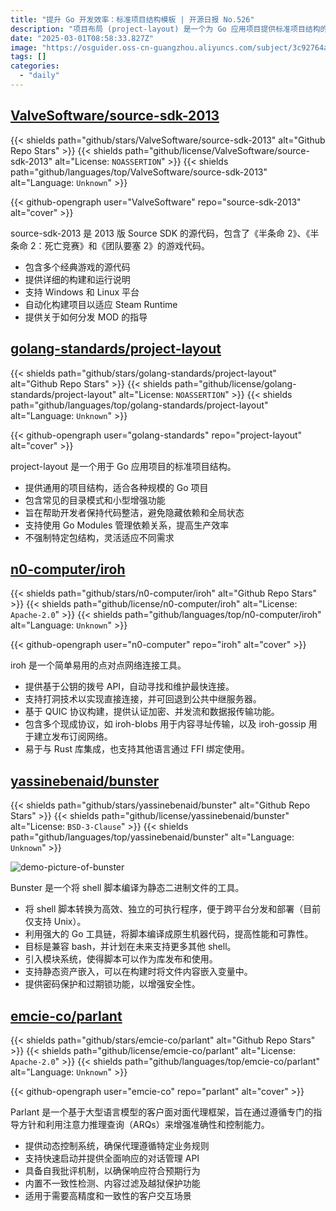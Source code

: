```yaml
---
title: "提升 Go 开发效率：标准项目结构模板 | 开源日报 No.526"
description: "项目布局 (project-layout) 是一个为 Go 应用项目提供标准项目结构的开源项目，旨在帮助开发者保持代码整洁，避免隐藏依赖和全局状态。它提供通用的目录模式，支持 Go Modules 管理依赖，灵活适应不同项目需求，适合各种规模的 Go 项目。"
date: "2025-03-01T08:58:33.827Z"
image: "https://osguider.oss-cn-guangzhou.aliyuncs.com/subject/3c92764a36642c6be137d31485dcac41.png"
tags: []
categories:
  - "daily"
---
```


## [ValveSoftware/source-sdk-2013](https://github.com/ValveSoftware/source-sdk-2013)

{{< shields path="github/stars/ValveSoftware/source-sdk-2013" alt="Github Repo Stars" >}} {{< shields path="github/license/ValveSoftware/source-sdk-2013" alt="License: `NOASSERTION`" >}} {{< shields path="github/languages/top/ValveSoftware/source-sdk-2013" alt="Language: `Unknown`" >}}

{{< github-opengraph user="ValveSoftware" repo="source-sdk-2013" alt="cover" >}}

source-sdk-2013 是 2013 版 Source SDK 的源代码，包含了《半条命 2》、《半条命 2：死亡竞赛》和《团队要塞 2》的游戏代码。

- 包含多个经典游戏的源代码
- 提供详细的构建和运行说明
- 支持 Windows 和 Linux 平台
- 自动化构建项目以适应 Steam Runtime
- 提供关于如何分发 MOD 的指导
  
## [golang-standards/project-layout](https://github.com/golang-standards/project-layout)

{{< shields path="github/stars/golang-standards/project-layout" alt="Github Repo Stars" >}} {{< shields path="github/license/golang-standards/project-layout" alt="License: `NOASSERTION`" >}} {{< shields path="github/languages/top/golang-standards/project-layout" alt="Language: `Unknown`" >}}

{{< github-opengraph user="golang-standards" repo="project-layout" alt="cover" >}}

project-layout 是一个用于 Go 应用项目的标准项目结构。

- 提供通用的项目结构，适合各种规模的 Go 项目
- 包含常见的目录模式和小型增强功能
- 旨在帮助开发者保持代码整洁，避免隐藏依赖和全局状态
- 支持使用 Go Modules 管理依赖关系，提高生产效率
- 不强制特定包结构，灵活适应不同需求
  
## [n0-computer/iroh](https://github.com/n0-computer/iroh)

{{< shields path="github/stars/n0-computer/iroh" alt="Github Repo Stars" >}} {{< shields path="github/license/n0-computer/iroh" alt="License: `Apache-2.0`" >}} {{< shields path="github/languages/top/n0-computer/iroh" alt="Language: `Unknown`" >}}

{{< github-opengraph user="n0-computer" repo="iroh" alt="cover" >}}

iroh 是一个简单易用的点对点网络连接工具。

- 提供基于公钥的拨号 API，自动寻找和维护最快连接。
- 支持打洞技术以实现直接连接，并可回退到公共中继服务器。
- 基于 QUIC 协议构建，提供认证加密、并发流和数据报传输功能。
- 包含多个现成协议，如 iroh-blobs 用于内容寻址传输，以及 iroh-gossip 用于建立发布订阅网络。
- 易于与 Rust 库集成，也支持其他语言通过 FFI 绑定使用。
  
## [yassinebenaid/bunster](https://github.com/yassinebenaid/bunster)

{{< shields path="github/stars/yassinebenaid/bunster" alt="Github Repo Stars" >}} {{< shields path="github/license/yassinebenaid/bunster" alt="License: `BSD-3-Clause`" >}} {{< shields path="github/languages/top/yassinebenaid/bunster" alt="Language: `Unknown`" >}}

![demo-picture-of-bunster](https://static.osguider.com/subject/github/yassinebenaid/bunster/222b90c61e32f23fc2ed2cf8073fe292.png)

Bunster 是一个将 shell 脚本编译为静态二进制文件的工具。

- 将 shell 脚本转换为高效、独立的可执行程序，便于跨平台分发和部署（目前仅支持 Unix）。
- 利用强大的 Go 工具链，将脚本编译成原生机器代码，提高性能和可靠性。
- 目标是兼容 bash，并计划在未来支持更多其他 shell。
- 引入模块系统，使得脚本可以作为库发布和使用。
- 支持静态资产嵌入，可以在构建时将文件内容嵌入变量中。
- 提供密码保护和过期锁功能，以增强安全性。
  
## [emcie-co/parlant](https://github.com/emcie-co/parlant)

{{< shields path="github/stars/emcie-co/parlant" alt="Github Repo Stars" >}} {{< shields path="github/license/emcie-co/parlant" alt="License: `Apache-2.0`" >}} {{< shields path="github/languages/top/emcie-co/parlant" alt="Language: `Unknown`" >}}

{{< github-opengraph user="emcie-co" repo="parlant" alt="cover" >}}

Parlant 是一个基于大型语言模型的客户面对面代理框架，旨在通过遵循专门的指导方针和利用注意力推理查询（ARQs）来增强准确性和控制能力。

- 提供动态控制系统，确保代理遵循特定业务规则
- 支持快速启动并提供全面响应的对话管理 API
- 具备自我批评机制，以确保响应符合预期行为
- 内置不一致性检测、内容过滤及越狱保护功能
- 适用于需要高精度和一致性的客户交互场景
  
